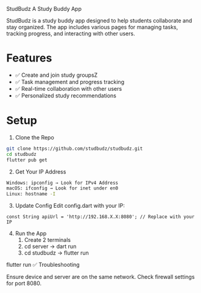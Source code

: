 StudBudz
A Study Buddy App

StudBudz is a study buddy app designed to help students collaborate and stay organized. The app includes various pages for managing tasks, tracking progress, and interacting with other users.

# Features
- ✅ Create and join study groupsZ
- ✅ Task management and progress tracking
- ✅ Real-time collaboration with other users
- ✅ Personalized study recommendations

#  Setup
1. Clone the Repo
```bash
git clone https://github.com/studbudz/studbudz.git
cd studbudz
flutter pub get
```

2. Get Your IP Address
```bash
Windows: ipconfig → Look for IPv4 Address
macOS: ifconfig → Look for inet under en0
Linux: hostname -I
```
3. Update Config
Edit config.dart with your IP:
```
const String apiUrl = 'http://192.168.X.X:8080'; // Replace with your IP
```
4. Run the App
    1. Create 2 terminals
    2. cd server -> dart run
    3. cd studbudz -> flutter run

flutter run
✅ Troubleshooting

Ensure device and server are on the same network.
Check firewall settings for port 8080.
